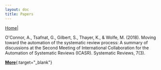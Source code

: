 ```yaml
---
layout: doc
title: Papers
---
```

[Home](index.md)|  

O'Connor, A., Tsafnat, G., Gilbert, S., Thayer, K., & Wolfe, M. (2018). Moving toward the automation of the systematic review process: A summary of discussions at the Second Meeting of International Collaboration for the Automation of Systematic Reviews (ICASR). Systematic Reviews, 7(3).  
  
  [**More**](https://zenodo.org/communities/icasr){:target="_blank"}
